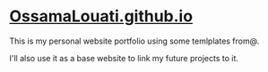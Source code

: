 # <a href="https://ossamalouati.github.io" target="_blank">OssamaLouati.github.io</a>

This is my personal website portfolio using some temlplates from@.

I'll also use it as a base website to link my future projects to it.

